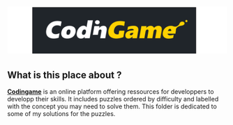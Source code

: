 # ![codingame-banner](CodinGame_logo.svg.png)
## What is this place about ?

[**Codingame**](https://www.codingame.com/training) is an online platform offering ressources for developpers to developp their skills. It includes puzzles ordered by difficulty and labelled with the concept you may need to solve them.
This folder is dedicated to some of my solutions for the puzzles.
